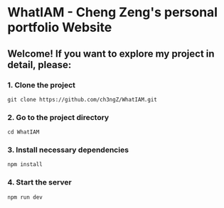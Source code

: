 # WhatIAM - Cheng Zeng's personal portfolio Website

## Welcome! If you want to explore my project in detail, please:

### 1. Clone the project

```
git clone https://github.com/ch3ngZ/WhatIAM.git
```

### 2. Go to the project directory

```
cd WhatIAM
```

### 3. Install necessary dependencies

```
npm install
```

### 4. Start the server

```
npm run dev
```

